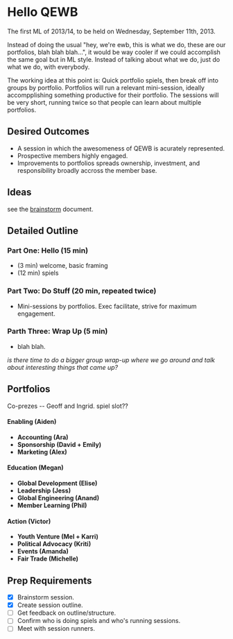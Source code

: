 Hello QEWB
==========

The first ML of 2013/14, to be held on Wednesday, September 11th, 2013.

Instead of doing the usual "hey, we're ewb, this is what we do, these are our portfolios, blah blah blah...", it would be way cooler if we could accomplish the same goal but in ML style. Instead of talking about what we do, just do what we do, with everybody.

The working idea at this point is: Quick portfolio spiels, then break off into groups by portfolio. Portfolios will run a relevant mini-session, ideally accompplishing something productive for their portfolio. The sessions will be very short, running twice so that people can learn about multiple portfolios.


Desired Outcomes
----------------

 * A session in which the awesomeness of QEWB is acurately represented.
 * Prospective members highly engaged.
 * Improvements to portfolios spreads ownership, investment, and responsibility broadly accross the member base.


Ideas
-----

see the [brainstorm](brainstorm.md) document.


Detailed Outline
----------------

### Part One: Hello (15 min)

 * (3 min) welcome, basic framing
 * (12 min) spiels


### Part Two: Do Stuff (20 min, repeated twice)

 * Mini-sessions by portfolios. Exec facilitate, strive for maximum engagement.


### Parth Three: Wrap Up (5 min)

 * blah blah.


_is there time to do a bigger group wrap-up where we go around and talk about interesting things that came up?_


Portfolios
----------

Co-prezes -- Geoff and Ingrid. spiel slot??

#### Enabling (Aiden)

 * **Accounting (Ara)**
 * **Sponsorship (David + Emily)**
 * **Marketing (Alex)**

#### Education (Megan)

 * **Global Development (Elise)**
 * **Leadership (Jess)**
 * **Global Engineering (Anand)**
 * **Member Learning (Phil)**

#### Action (Victor)

 * **Youth Venture (Mel + Karri)**
 * **Political Advocacy (Kriti)**
 * **Events (Amanda)**
 * **Fair Trade (Michelle)**


Prep Requirements
-----------------

 * [x] Brainstorm session.
 * [x] Create session outline.
 * [ ] Get feedback on outline/structure.
 * [ ] Confirm who is doing spiels and who's running sessions.
 * [ ] Meet with session runners.
